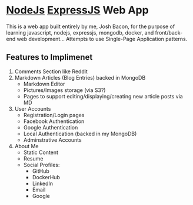 # [NodeJs](https://nodejs.org/en/) [ExpressJS](https://expressjs.com/) Web App

This is a web app built entirely by me, Josh Bacon, for the purpose of learning javascript, nodejs, expressjs, mongodb, docker, and front/back-end web development... Attempts to use Single-Page Application patterns.

## Features to Implimenet
1. Comments Section like Reddit
2. Markdown Articles (Blog Entries) backed in MongoDB
	- Markdown Editor
	- Pictures/Images storage (via S3?)
	- Pages to support editing/displaying/creating new article posts via MD
4. User Accounts
	- Registration/Login pages
	- Facebook Authentication
	- Google Authentication
	- Local Authentication (backed in my MongoDB)
	- Adminstrative Accounts
3. About Me
	- Static Content
	- Resume
	- Social Profiles:
		- GitHub
		- DockerHub
		- LinkedIn
		- Email
		- Google